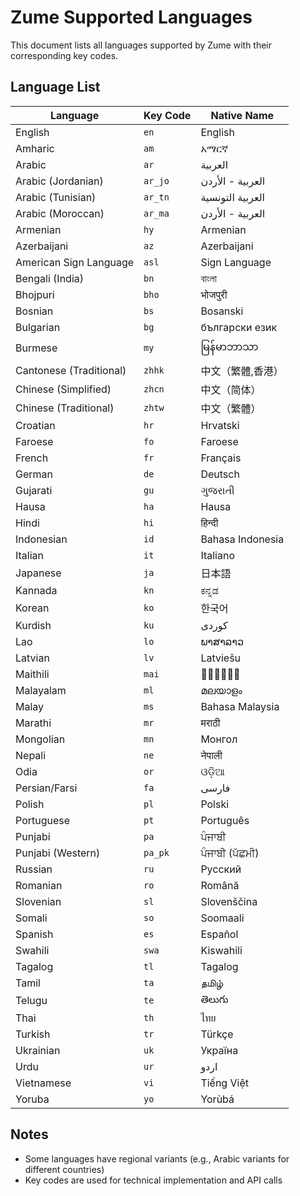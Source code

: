 # Zume Supported Languages

This document lists all languages supported by Zume with their corresponding key codes.

## Language List

| Language | Key Code | Native Name |
|----------|----------|-------------|
| English | `en` | English |
| Amharic | `am` | አማርኛ |
| Arabic | `ar` | العربية |
| Arabic (Jordanian) | `ar_jo` | العربية - الأردن |
| Arabic (Tunisian) | `ar_tn` | العربية التونسية |
| Arabic (Moroccan) | `ar_ma` | العربية - الأردن |
| Armenian | `hy` | Armenian |
| Azerbaijani | `az` | Azerbaijani |
| American Sign Language | `asl` | Sign Language |
| Bengali (India) | `bn` | বাংলা |
| Bhojpuri | `bho` | भोजपुरी |
| Bosnian | `bs` | Bosanski |
| Bulgarian | `bg` | български език |
| Burmese | `my` | မြန်မာဘာသာ |
| Cantonese (Traditional) | `zhhk` | 中文（繁體,香港） |
| Chinese (Simplified) | `zhcn` | 中文（简体） |
| Chinese (Traditional) | `zhtw` | 中文（繁體） |
| Croatian | `hr` | Hrvatski |
| Faroese | `fo` | Faroese |
| French | `fr` | Français |
| German | `de` | Deutsch |
| Gujarati | `gu` | ગુજરાતી |
| Hausa | `ha` | Hausa |
| Hindi | `hi` | हिन्दी |
| Indonesian | `id` | Bahasa Indonesia |
| Italian | `it` | Italiano |
| Japanese | `ja` | 日本語 |
| Kannada | `kn` | ಕನ್ನಡ |
| Korean | `ko` | 한국어 |
| Kurdish | `ku` | کوردی |
| Lao | `lo` | ພາສາລາວ |
| Latvian | `lv` | Latviešu |
| Maithili | `mai` | 𑧧𑧻𑧟𑧱𑧪𑧲 |
| Malayalam | `ml` | മലയാളം |
| Malay | `ms` | Bahasa Malaysia |
| Marathi | `mr` | मराठी |
| Mongolian | `mn` | Монгол |
| Nepali | `ne` | नेपाली |
| Odia | `or` | ଓଡ଼ିଆ |
| Persian/Farsi | `fa` | فارسی |
| Polish | `pl` | Polski |
| Portuguese | `pt` | Português |
| Punjabi | `pa` | ਪੰਜਾਬੀ |
| Punjabi (Western) | `pa_pk` | ਪੰਜਾਬੀ (ਪੱਛਮੀ) |
| Russian | `ru` | Русский |
| Romanian | `ro` | Română |
| Slovenian | `sl` | Slovenščina |
| Somali | `so` | Soomaali |
| Spanish | `es` | Español |
| Swahili | `swa` | Kiswahili |
| Tagalog | `tl` | Tagalog |
| Tamil | `ta` | தமிழ் |
| Telugu | `te` | తెలుగు |
| Thai | `th` | ไทย |
| Turkish | `tr` | Türkçe |
| Ukrainian | `uk` | Україна |
| Urdu | `ur` | اردو |
| Vietnamese | `vi` | Tiếng Việt |
| Yoruba | `yo` | Yorùbá |

## Notes

- Some languages have regional variants (e.g., Arabic variants for different countries)
- Key codes are used for technical implementation and API calls
